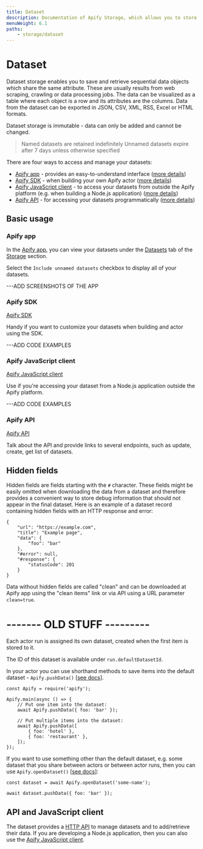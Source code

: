```yaml
---
title: Dataset
description: Documentation of Apify Storage, which allows you to store actor inputs and outputs.
menuWeight: 6.1
paths:
    - storage/dataset
---
```


# [](#dataset)Dataset

Dataset storage enables you to save and retrieve sequential data objects which share the same attribute. These are usually results from web scraping, crawling or data processing jobs. The data can be visualized as a table where each object is a row and its attributes are the columns. Data from the dataset can be exported in JSON, CSV, XML, RSS, Excel or HTML formats.

Dataset storage is immutable - data can only be added and cannot be changed.

> Named datasets are retained indefinitely
> Unnamed datasets expire after 7 days unless otherwise specified

There are four ways to access and manage your datasets:

* [Apify app](https://my.apify.com) - provides an easy-to-understand interface ([more details](#app))
* [Apify SDK](https://sdk.apify.com/docs/guides/data-storage#dataset) - when building your own Apify actor ([more details](#sdk))
* [Apify JavaScript client](https://docs.apify.com/api/apify-client-js/latest#ApifyClient-datasets) - to access your datasets from outside the Apify platform (e.g. when building a Node.js application) ([more details](#js-client))
* [Apify API](#https://docs.apify.com/api/v2#/reference/datasets) - for accessing your datasets programmatically ([more details](#api))

## [](#basic-usage) Basic usage

### [](#app) Apify app

In the [Apify app](https://my.apify.com), you can view your datasets under the [Datasets](https://my.apify.com/storage#/datasets) tab of the [Storage](https://my.apify.com/storage) section.

Select the `Include unnamed datasets` checkbox to display all of your datasets.

---ADD SCREENSHOTS OF THE APP




### [](#sdk) Apify SDK
[Apify SDK](https://sdk.apify.com/docs/guides/data-storage#dataset)

Handy if you want to customize your datasets when building and actor using the SDK.

---ADD CODE EXAMPLES




### [](#js-client) Apify JavaScript client
[Apify JavaScript client](https://docs.apify.com/api/apify-client-js/latest#ApifyClient-datasets)

Use if you're accessing your dataset from a Node.js application outside the Apify platform.

---ADD CODE EXAMPLES




### [](#api) Apify API
[Apify API](https://docs.apify.com/api/v2#/reference/datasets)

Talk about the API and provide links to several endpoints, such as update, create, get list of datasets.

## [](#hidden-fields) Hidden fields

Hidden fields are fields starting with the `#` character. These fields might be easily omitted when downloading the data from a dataset and therefore provides a convenient way to store debug information that should not appear in the final dataset. Here is an example of a dataset record containing hidden fields with an HTTP response and error:

    {
        "url": "https://example.com",
        "title": "Example page",
        "data": {
            "foo": "bar"
        },
        "#error": null,
        "#response": {
            "statusCode": 201
        }
    }

Data without hidden fields are called "clean" and can be downloaded at Apify app using the "clean items" link or via API using a URL parameter `clean=true`.






# ------- OLD STUFF ---------
Each actor run is assigned its own dataset, created when the first item is stored to it. 

<!-- Where? How can I access it? Talk about the ID -->
The ID of this dataset is available under `run.defaultDatasetId`.

<!-- elaborate. provide infor for SDK and app users -->
In your actor you can use shorthand methods to save items into the default dataset - `Apify.pushData()` [[see docs](https://sdk.apify.com/docs/api/apify#apifypushdataitem)].

    const Apify = require('apify');

    Apify.main(async () => {
        // Put one item into the dataset:
        await Apify.pushData({ foo: 'bar' });

        // Put multiple items into the dataset:
        await Apify.pushData([
            { foo: 'hotel' },
            { foo: 'restaurant' },
        ]);
    });

<!--  How can we do this in-app? -->
If you want to use something other than the default dataset, e.g. some dataset that you share between actors or between actor runs, then you can use `Apify.openDataset()` [[see docs](https://sdk.apify.com/docs/api/apify#apifyopendatasetdatasetidorname-options)]:

    const dataset = await Apify.openDataset('some-name');

    await dataset.pushData({ foo: 'bar' });

## [](#api-and-javascript-client)API and JavaScript client

The dataset provides a [HTTP API](https://docs.apify.com/api/v2#/reference/datasets) to manage datasets and to add/retrieve their data. If you are developing a Node.js application, then you can also use the [Apify JavaScript client](https://docs.apify.com/api/apify-client-js/latest#ApifyClient-datasets).


